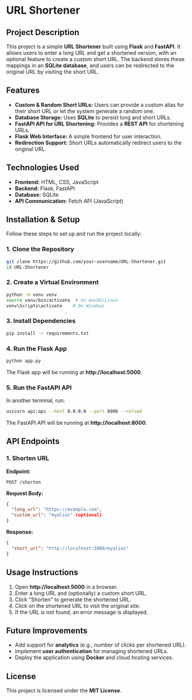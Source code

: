 # URL Shortener

## Project Description
This project is a simple **URL Shortener** built using **Flask** and **FastAPI**. It allows users to enter a long URL and get a shortened version, with an optional feature to create a custom short URL. The backend stores these mappings in an **SQLite database**, and users can be redirected to the original URL by visiting the short URL.

## Features
- **Custom & Random Short URLs:** Users can provide a custom alias for their short URL or let the system generate a random one.
- **Database Storage:** Uses **SQLite** to persist long and short URLs.
- **FastAPI API for URL Shortening:** Provides a **REST API** for shortening URLs.
- **Flask Web Interface:** A simple frontend for user interaction.
- **Redirection Support:** Short URLs automatically redirect users to the original URL.

## Technologies Used
- **Frontend:** HTML, CSS, JavaScript
- **Backend:** Flask, FastAPI
- **Database:** SQLite
- **API Communication:** Fetch API (JavaScript)

## Installation & Setup
Follow these steps to set up and run the project locally:

### 1. Clone the Repository
```bash
git clone https://github.com/your-username/URL-Shortener.git
cd URL-Shortener
```

### 2. Create a Virtual Environment
```bash
python -m venv venv
source venv/bin/activate  # On macOS/Linux
venv\Scripts\activate    # On Windows
```

### 3. Install Dependencies
```bash
pip install -r requirements.txt
```

### 4. Run the Flask App
```bash
python app.py
```
The Flask app will be running at **http://localhost:5000**.

### 5. Run the FastAPI API
In another terminal, run:
```bash
uvicorn api:api --host 0.0.0.0 --port 8000 --reload
```
The FastAPI API will be running at **http://localhost:8000**.

## API Endpoints
### 1. Shorten URL
**Endpoint:**
```
POST /shorten
```
**Request Body:**
```json
{
  "long_url": "https://example.com",
  "custom_url": "myalias" (optional)
}
```
**Response:**
```json
{
  "short_url": "http://localhost:5000/myalias"
}
```

## Usage Instructions
1. Open **http://localhost:5000** in a browser.
2. Enter a long URL and (optionally) a custom short URL.
3. Click "Shorten" to generate the shortened URL.
4. Click on the shortened URL to visit the original site.
5. If the URL is not found, an error message is displayed.

## Future Improvements
- Add support for **analytics** (e.g., number of clicks per shortened URL).
- Implement **user authentication** for managing shortened URLs.
- Deploy the application using **Docker** and cloud hosting services.

## License
This project is licensed under the **MIT License**.
